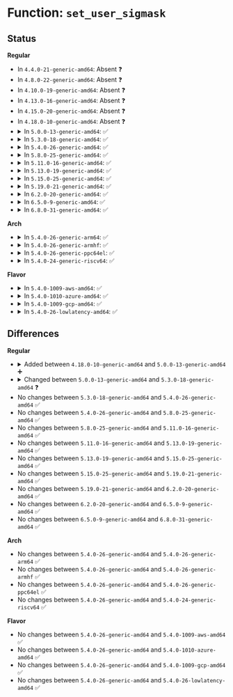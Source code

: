 # Function: <code>set_user_sigmask</code>

## Status
<b>Regular</b>
<ul>
<li>
In <code>4.4.0-21-generic-amd64</code>: Absent ❓
</li>
<li>
In <code>4.8.0-22-generic-amd64</code>: Absent ❓
</li>
<li>
In <code>4.10.0-19-generic-amd64</code>: Absent ❓
</li>
<li>
In <code>4.13.0-16-generic-amd64</code>: Absent ❓
</li>
<li>
In <code>4.15.0-20-generic-amd64</code>: Absent ❓
</li>
<li>
In <code>4.18.0-10-generic-amd64</code>: Absent ❓
</li>
<li>
<details>
<summary>In <code>5.0.0-13-generic-amd64</code>: ✅</summary>

```c
int set_user_sigmask(const sigset_t * usigmask, sigset_t * set, sigset_t * oldset, size_t sigsetsize)
```

```json
{
  "name": "set_user_sigmask",
  "collision_type": "Unique Global",
  "inline_type": "No",
  "funcs": [
    {
      "addr": 18446744071579538608,
      "name": "set_user_sigmask",
      "external": true,
      "loc": "kernel/signal.c:2802",
      "file": "kernel/signal.c",
      "inline": "seen, unknown",
      "caller_inline": [],
      "caller_func": [
        "fs/select.c:__ia32_sys_ppoll",
        "fs/select.c:__x64_sys_ppoll",
        "fs/select.c:__ia32_sys_pselect6",
        "fs/select.c:__x64_sys_pselect6",
        "fs/eventpoll.c:__ia32_sys_epoll_pwait",
        "fs/eventpoll.c:__x64_sys_epoll_pwait",
        "fs/aio.c:__ia32_sys_io_pgetevents",
        "fs/aio.c:__x64_sys_io_pgetevents"
      ]
    }
  ],
  "symbols": [
    {
      "addr": 18446744071579538608,
      "name": "set_user_sigmask",
      "section": ".text",
      "bind": "STB_GLOBAL",
      "size": 108
    }
  ]
}
```
</details>
</li>
<li>
<details>
<summary>In <code>5.3.0-18-generic-amd64</code>: ✅</summary>

```c
int set_user_sigmask(const sigset_t * umask, size_t sigsetsize)
```

```json
{
  "name": "set_user_sigmask",
  "collision_type": "Unique Global",
  "inline_type": "No",
  "funcs": [
    {
      "addr": 18446744071579551744,
      "name": "set_user_sigmask",
      "external": true,
      "loc": "kernel/signal.c:2964",
      "file": "kernel/signal.c",
      "inline": "seen, unknown",
      "caller_inline": [],
      "caller_func": [
        "fs/select.c:__ia32_sys_ppoll",
        "fs/select.c:__x64_sys_ppoll",
        "fs/select.c:__do_sys_pselect6",
        "fs/eventpoll.c:__ia32_sys_epoll_pwait",
        "fs/eventpoll.c:__x64_sys_epoll_pwait",
        "fs/aio.c:__ia32_sys_io_pgetevents",
        "fs/aio.c:__x64_sys_io_pgetevents",
        "fs/io_uring.c:io_cqring_wait"
      ]
    }
  ],
  "symbols": [
    {
      "addr": 18446744071579551744,
      "name": "set_user_sigmask",
      "section": ".text",
      "bind": "STB_GLOBAL",
      "size": 150
    }
  ]
}
```
</details>
</li>
<li>
<details>
<summary>In <code>5.4.0-26-generic-amd64</code>: ✅</summary>

```c
int set_user_sigmask(const sigset_t * umask, size_t sigsetsize)
```

```json
{
  "name": "set_user_sigmask",
  "collision_type": "Unique Global",
  "inline_type": "No",
  "funcs": [
    {
      "addr": 18446744071579577872,
      "name": "set_user_sigmask",
      "external": true,
      "loc": "kernel/signal.c:2969",
      "file": "kernel/signal.c",
      "inline": "seen, unknown",
      "caller_inline": [],
      "caller_func": [
        "fs/select.c:__ia32_sys_ppoll",
        "fs/select.c:__x64_sys_ppoll",
        "fs/eventpoll.c:__ia32_sys_epoll_pwait",
        "fs/eventpoll.c:__x64_sys_epoll_pwait",
        "fs/aio.c:__ia32_sys_io_pgetevents",
        "fs/aio.c:__x64_sys_io_pgetevents",
        "fs/io_uring.c:io_cqring_wait"
      ]
    }
  ],
  "symbols": [
    {
      "addr": 18446744071579577872,
      "name": "set_user_sigmask",
      "section": ".text",
      "bind": "STB_GLOBAL",
      "size": 150
    }
  ]
}
```
</details>
</li>
<li>
<details>
<summary>In <code>5.8.0-25-generic-amd64</code>: ✅</summary>

```c
int set_user_sigmask(const sigset_t * umask, size_t sigsetsize)
```

```json
{
  "name": "set_user_sigmask",
  "collision_type": "Unique Global",
  "inline_type": "No",
  "funcs": [
    {
      "addr": 18446744071579613344,
      "name": "set_user_sigmask",
      "external": true,
      "loc": "kernel/signal.c:2987",
      "file": "kernel/signal.c",
      "inline": "seen, unknown",
      "caller_inline": [],
      "caller_func": [
        "fs/select.c:__ia32_sys_ppoll",
        "fs/select.c:__x64_sys_ppoll",
        "fs/eventpoll.c:__ia32_sys_epoll_pwait",
        "fs/eventpoll.c:__x64_sys_epoll_pwait",
        "fs/aio.c:__ia32_sys_io_pgetevents",
        "fs/aio.c:__x64_sys_io_pgetevents",
        "fs/io_uring.c:io_cqring_wait"
      ]
    }
  ],
  "symbols": [
    {
      "addr": 18446744071579613344,
      "name": "set_user_sigmask",
      "section": ".text",
      "bind": "STB_GLOBAL",
      "size": 150
    }
  ]
}
```
</details>
</li>
<li>
<details>
<summary>In <code>5.11.0-16-generic-amd64</code>: ✅</summary>

```c
int set_user_sigmask(const sigset_t * umask, size_t sigsetsize)
```

```json
{
  "name": "set_user_sigmask",
  "collision_type": "Unique Global",
  "inline_type": "No",
  "funcs": [
    {
      "addr": 18446744071579593568,
      "name": "set_user_sigmask",
      "external": true,
      "loc": "kernel/signal.c:3007",
      "file": "kernel/signal.c",
      "inline": "seen, unknown",
      "caller_inline": [],
      "caller_func": [
        "fs/select.c:__ia32_sys_ppoll",
        "fs/select.c:__x64_sys_ppoll",
        "fs/eventpoll.c:__ia32_sys_epoll_pwait2",
        "fs/eventpoll.c:__x64_sys_epoll_pwait2",
        "fs/eventpoll.c:__ia32_sys_epoll_pwait",
        "fs/eventpoll.c:__x64_sys_epoll_pwait",
        "fs/aio.c:__do_sys_io_pgetevents",
        "fs/io_uring.c:io_cqring_wait"
      ]
    }
  ],
  "symbols": [
    {
      "addr": 18446744071579593568,
      "name": "set_user_sigmask",
      "section": ".text",
      "bind": "STB_GLOBAL",
      "size": 150
    }
  ]
}
```
</details>
</li>
<li>
<details>
<summary>In <code>5.13.0-19-generic-amd64</code>: ✅</summary>

```c
int set_user_sigmask(const sigset_t * umask, size_t sigsetsize)
```

```json
{
  "name": "set_user_sigmask",
  "collision_type": "Unique Global",
  "inline_type": "No",
  "funcs": [
    {
      "addr": 18446744071579599008,
      "name": "set_user_sigmask",
      "external": true,
      "loc": "kernel/signal.c:3029",
      "file": "kernel/signal.c",
      "inline": "seen, unknown",
      "caller_inline": [],
      "caller_func": [
        "fs/select.c:__ia32_sys_ppoll",
        "fs/select.c:__x64_sys_ppoll",
        "fs/eventpoll.c:__ia32_sys_epoll_pwait2",
        "fs/eventpoll.c:__x64_sys_epoll_pwait2",
        "fs/eventpoll.c:__ia32_sys_epoll_pwait",
        "fs/eventpoll.c:__x64_sys_epoll_pwait",
        "fs/aio.c:__do_sys_io_pgetevents",
        "fs/io_uring.c:io_cqring_wait"
      ]
    }
  ],
  "symbols": [
    {
      "addr": 18446744071579599008,
      "name": "set_user_sigmask",
      "section": ".text",
      "bind": "STB_GLOBAL",
      "size": 214
    }
  ]
}
```
</details>
</li>
<li>
<details>
<summary>In <code>5.15.0-25-generic-amd64</code>: ✅</summary>

```c
int set_user_sigmask(const sigset_t * umask, size_t sigsetsize)
```

```json
{
  "name": "set_user_sigmask",
  "collision_type": "Unique Global",
  "inline_type": "No",
  "funcs": [
    {
      "addr": 18446744071579673904,
      "name": "set_user_sigmask",
      "external": true,
      "loc": "kernel/signal.c:3114",
      "file": "kernel/signal.c",
      "inline": "seen, unknown",
      "caller_inline": [],
      "caller_func": [
        "fs/select.c:__ia32_sys_ppoll",
        "fs/select.c:__x64_sys_ppoll",
        "fs/eventpoll.c:__ia32_sys_epoll_pwait2",
        "fs/eventpoll.c:__x64_sys_epoll_pwait2",
        "fs/eventpoll.c:__ia32_sys_epoll_pwait",
        "fs/eventpoll.c:__x64_sys_epoll_pwait",
        "fs/aio.c:__ia32_sys_io_pgetevents",
        "fs/aio.c:__x64_sys_io_pgetevents",
        "fs/io_uring.c:io_cqring_wait"
      ]
    }
  ],
  "symbols": [
    {
      "addr": 18446744071579673904,
      "name": "set_user_sigmask",
      "section": ".text",
      "bind": "STB_GLOBAL",
      "size": 214
    }
  ]
}
```
</details>
</li>
<li>
<details>
<summary>In <code>5.19.0-21-generic-amd64</code>: ✅</summary>

```c
int set_user_sigmask(const sigset_t * umask, size_t sigsetsize)
```

```json
{
  "name": "set_user_sigmask",
  "collision_type": "Unique Global",
  "inline_type": "No",
  "funcs": [
    {
      "addr": 18446744071579770512,
      "name": "set_user_sigmask",
      "external": true,
      "loc": "kernel/signal.c:3094",
      "file": "kernel/signal.c",
      "inline": "seen, unknown",
      "caller_inline": [],
      "caller_func": [
        "fs/select.c:__ia32_sys_ppoll",
        "fs/select.c:__x64_sys_ppoll",
        "fs/eventpoll.c:__ia32_sys_epoll_pwait2",
        "fs/eventpoll.c:__x64_sys_epoll_pwait2",
        "fs/eventpoll.c:__ia32_sys_epoll_pwait",
        "fs/eventpoll.c:__x64_sys_epoll_pwait",
        "fs/aio.c:__ia32_sys_io_pgetevents",
        "fs/aio.c:__x64_sys_io_pgetevents",
        "io_uring/io_uring.c:io_cqring_wait"
      ]
    }
  ],
  "symbols": [
    {
      "addr": 18446744071579770512,
      "name": "set_user_sigmask",
      "section": ".text",
      "bind": "STB_GLOBAL",
      "size": 219
    }
  ]
}
```
</details>
</li>
<li>
<details>
<summary>In <code>6.2.0-20-generic-amd64</code>: ✅</summary>

```c
int set_user_sigmask(const sigset_t * umask, size_t sigsetsize)
```

```json
{
  "name": "set_user_sigmask",
  "collision_type": "Unique Global",
  "inline_type": "No",
  "funcs": [
    {
      "addr": 18446744071579902464,
      "name": "set_user_sigmask",
      "external": true,
      "loc": "kernel/signal.c:3096",
      "file": "kernel/signal.c",
      "inline": "seen, unknown",
      "caller_inline": [],
      "caller_func": [
        "fs/select.c:__ia32_sys_ppoll",
        "fs/select.c:__x64_sys_ppoll",
        "fs/eventpoll.c:__ia32_sys_epoll_pwait2",
        "fs/eventpoll.c:__x64_sys_epoll_pwait2",
        "fs/eventpoll.c:__ia32_sys_epoll_pwait",
        "fs/eventpoll.c:__x64_sys_epoll_pwait",
        "fs/aio.c:__ia32_sys_io_pgetevents",
        "fs/aio.c:__x64_sys_io_pgetevents",
        "io_uring/io_uring.c:io_cqring_wait"
      ]
    }
  ],
  "symbols": [
    {
      "addr": 18446744071579902464,
      "name": "set_user_sigmask",
      "section": ".text",
      "bind": "STB_GLOBAL",
      "size": 219
    }
  ]
}
```
</details>
</li>
<li>
<details>
<summary>In <code>6.5.0-9-generic-amd64</code>: ✅</summary>

```c
int set_user_sigmask(const sigset_t * umask, size_t sigsetsize)
```

```json
{
  "name": "set_user_sigmask",
  "collision_type": "Unique Global",
  "inline_type": "No",
  "funcs": [
    {
      "addr": 18446744071579952192,
      "name": "set_user_sigmask",
      "external": true,
      "loc": "kernel/signal.c:3120",
      "file": "kernel/signal.c",
      "inline": "seen, unknown",
      "caller_inline": [],
      "caller_func": [
        "fs/select.c:__ia32_sys_ppoll",
        "fs/select.c:__x64_sys_ppoll",
        "fs/eventpoll.c:__ia32_sys_epoll_pwait2",
        "fs/eventpoll.c:__x64_sys_epoll_pwait2",
        "fs/eventpoll.c:__ia32_sys_epoll_pwait",
        "fs/eventpoll.c:__x64_sys_epoll_pwait",
        "fs/aio.c:__ia32_sys_io_pgetevents",
        "fs/aio.c:__x64_sys_io_pgetevents",
        "io_uring/io_uring.c:io_cqring_wait"
      ]
    }
  ],
  "symbols": [
    {
      "addr": 18446744071579952192,
      "name": "set_user_sigmask",
      "section": ".text",
      "bind": "STB_GLOBAL",
      "size": 219
    }
  ]
}
```
</details>
</li>
<li>
<details>
<summary>In <code>6.8.0-31-generic-amd64</code>: ✅</summary>

```c
int set_user_sigmask(const sigset_t * umask, size_t sigsetsize)
```

```json
{
  "name": "set_user_sigmask",
  "collision_type": "Unique Global",
  "inline_type": "No",
  "funcs": [
    {
      "addr": 18446744071579991488,
      "name": "set_user_sigmask",
      "external": true,
      "loc": "kernel/signal.c:3131",
      "file": "kernel/signal.c",
      "inline": "seen, unknown",
      "caller_inline": [],
      "caller_func": [
        "fs/select.c:__ia32_sys_ppoll",
        "fs/select.c:__x64_sys_ppoll",
        "fs/eventpoll.c:__ia32_sys_epoll_pwait2",
        "fs/eventpoll.c:__x64_sys_epoll_pwait2",
        "fs/eventpoll.c:__ia32_sys_epoll_pwait",
        "fs/eventpoll.c:__x64_sys_epoll_pwait",
        "fs/aio.c:__ia32_sys_io_pgetevents",
        "fs/aio.c:__x64_sys_io_pgetevents",
        "io_uring/io_uring.c:io_cqring_wait"
      ]
    }
  ],
  "symbols": [
    {
      "addr": 18446744071579991488,
      "name": "set_user_sigmask",
      "section": ".text",
      "bind": "STB_GLOBAL",
      "size": 219
    }
  ]
}
```
</details>
</li>
</ul>
<b>Arch</b>
<ul>
<li>
<details>
<summary>In <code>5.4.0-26-generic-arm64</code>: ✅</summary>

```c
int set_user_sigmask(const sigset_t * umask, size_t sigsetsize)
```

```json
{
  "name": "set_user_sigmask",
  "collision_type": "Unique Global",
  "inline_type": "No",
  "funcs": [
    {
      "addr": 18446603336490740552,
      "name": "set_user_sigmask",
      "external": true,
      "loc": "kernel/signal.c:2969",
      "file": "kernel/signal.c",
      "inline": "seen, unknown",
      "caller_inline": [],
      "caller_func": [
        "fs/select.c:__arm64_sys_ppoll",
        "fs/select.c:__arm64_sys_pselect6",
        "fs/eventpoll.c:__arm64_sys_epoll_pwait",
        "fs/aio.c:__arm64_sys_io_pgetevents",
        "fs/io_uring.c:__arm64_sys_io_uring_enter"
      ]
    }
  ],
  "symbols": [
    {
      "addr": 18446603336490740552,
      "name": "set_user_sigmask",
      "section": ".text",
      "bind": "STB_GLOBAL",
      "size": 320
    }
  ]
}
```
</details>
</li>
<li>
<details>
<summary>In <code>5.4.0-26-generic-armhf</code>: ✅</summary>

```c
int set_user_sigmask(const sigset_t * umask, size_t sigsetsize)
```

```json
{
  "name": "set_user_sigmask",
  "collision_type": "Unique Global",
  "inline_type": "No",
  "funcs": [
    {
      "addr": 3224790808,
      "name": "set_user_sigmask",
      "external": true,
      "loc": "kernel/signal.c:2969",
      "file": "kernel/signal.c",
      "inline": "seen, unknown",
      "caller_inline": [],
      "caller_func": [
        "fs/select.c:__se_sys_ppoll_time32",
        "fs/select.c:__se_sys_ppoll",
        "fs/select.c:do_pselect",
        "fs/eventpoll.c:__se_sys_epoll_pwait",
        "fs/aio.c:__se_sys_io_pgetevents_time32",
        "fs/aio.c:__se_sys_io_pgetevents",
        "fs/io_uring.c:__se_sys_io_uring_enter"
      ]
    }
  ],
  "symbols": [
    {
      "addr": 3224790808,
      "name": "set_user_sigmask",
      "section": ".text",
      "bind": "STB_GLOBAL",
      "size": 284
    }
  ]
}
```
</details>
</li>
<li>
<details>
<summary>In <code>5.4.0-26-generic-ppc64el</code>: ✅</summary>

```c
int set_user_sigmask(const sigset_t * umask, size_t sigsetsize)
```

```json
{
  "name": "set_user_sigmask",
  "collision_type": "Unique Global",
  "inline_type": "No",
  "funcs": [
    {
      "addr": 13835058055283564304,
      "name": "set_user_sigmask",
      "external": true,
      "loc": "kernel/signal.c:2969",
      "file": "kernel/signal.c",
      "inline": "seen, unknown",
      "caller_inline": [],
      "caller_func": [
        "fs/select.c:__se_sys_ppoll",
        "fs/select.c:__se_sys_pselect6",
        "fs/eventpoll.c:__se_sys_epoll_pwait",
        "fs/aio.c:__se_sys_io_pgetevents",
        "fs/io_uring.c:__se_sys_io_uring_enter"
      ]
    }
  ],
  "symbols": [
    {
      "addr": 13835058055283564304,
      "name": "set_user_sigmask",
      "section": ".text",
      "bind": "STB_GLOBAL",
      "size": 240
    }
  ]
}
```
</details>
</li>
<li>
<details>
<summary>In <code>5.4.0-24-generic-riscv64</code>: ✅</summary>

```c
int set_user_sigmask(const sigset_t * umask, size_t sigsetsize)
```

```json
{
  "name": "set_user_sigmask",
  "collision_type": "Unique Global",
  "inline_type": "No",
  "funcs": [
    {
      "addr": 18446743936271446564,
      "name": "set_user_sigmask",
      "external": true,
      "loc": "kernel/signal.c:2969",
      "file": "kernel/signal.c",
      "inline": "seen, unknown",
      "caller_inline": [],
      "caller_func": [
        "fs/select.c:__se_sys_ppoll",
        "fs/select.c:__se_sys_pselect6",
        "fs/eventpoll.c:__se_sys_epoll_pwait",
        "fs/aio.c:__se_sys_io_pgetevents",
        "fs/io_uring.c:__se_sys_io_uring_enter"
      ]
    }
  ],
  "symbols": [
    {
      "addr": 18446743936271446564,
      "name": "set_user_sigmask",
      "section": ".text",
      "bind": "STB_GLOBAL",
      "size": 132
    }
  ]
}
```
</details>
</li>
</ul>
<b>Flavor</b>
<ul>
<li>
<details>
<summary>In <code>5.4.0-1009-aws-amd64</code>: ✅</summary>

```c
int set_user_sigmask(const sigset_t * umask, size_t sigsetsize)
```

```json
{
  "name": "set_user_sigmask",
  "collision_type": "Unique Global",
  "inline_type": "No",
  "funcs": [
    {
      "addr": 18446744071579554176,
      "name": "set_user_sigmask",
      "external": true,
      "loc": "kernel/signal.c:2969",
      "file": "kernel/signal.c",
      "inline": "seen, unknown",
      "caller_inline": [],
      "caller_func": [
        "fs/select.c:__ia32_sys_ppoll",
        "fs/select.c:__x64_sys_ppoll",
        "fs/eventpoll.c:__ia32_sys_epoll_pwait",
        "fs/eventpoll.c:__x64_sys_epoll_pwait",
        "fs/aio.c:__ia32_sys_io_pgetevents",
        "fs/aio.c:__x64_sys_io_pgetevents",
        "fs/io_uring.c:io_cqring_wait"
      ]
    }
  ],
  "symbols": [
    {
      "addr": 18446744071579554176,
      "name": "set_user_sigmask",
      "section": ".text",
      "bind": "STB_GLOBAL",
      "size": 150
    }
  ]
}
```
</details>
</li>
<li>
<details>
<summary>In <code>5.4.0-1010-azure-amd64</code>: ✅</summary>

```c
int set_user_sigmask(const sigset_t * umask, size_t sigsetsize)
```

```json
{
  "name": "set_user_sigmask",
  "collision_type": "Unique Global",
  "inline_type": "No",
  "funcs": [
    {
      "addr": 18446744071579482880,
      "name": "set_user_sigmask",
      "external": true,
      "loc": "kernel/signal.c:2969",
      "file": "kernel/signal.c",
      "inline": "seen, unknown",
      "caller_inline": [],
      "caller_func": [
        "fs/select.c:__ia32_sys_ppoll",
        "fs/select.c:__x64_sys_ppoll",
        "fs/eventpoll.c:__ia32_sys_epoll_pwait",
        "fs/eventpoll.c:__x64_sys_epoll_pwait",
        "fs/aio.c:__ia32_sys_io_pgetevents",
        "fs/aio.c:__x64_sys_io_pgetevents",
        "fs/io_uring.c:io_cqring_wait"
      ]
    }
  ],
  "symbols": [
    {
      "addr": 18446744071579482880,
      "name": "set_user_sigmask",
      "section": ".text",
      "bind": "STB_GLOBAL",
      "size": 150
    }
  ]
}
```
</details>
</li>
<li>
<details>
<summary>In <code>5.4.0-1009-gcp-amd64</code>: ✅</summary>

```c
int set_user_sigmask(const sigset_t * umask, size_t sigsetsize)
```

```json
{
  "name": "set_user_sigmask",
  "collision_type": "Unique Global",
  "inline_type": "No",
  "funcs": [
    {
      "addr": 18446744071579551456,
      "name": "set_user_sigmask",
      "external": true,
      "loc": "kernel/signal.c:2969",
      "file": "kernel/signal.c",
      "inline": "seen, unknown",
      "caller_inline": [],
      "caller_func": [
        "fs/select.c:__ia32_sys_ppoll",
        "fs/select.c:__x64_sys_ppoll",
        "fs/eventpoll.c:__ia32_sys_epoll_pwait",
        "fs/eventpoll.c:__x64_sys_epoll_pwait",
        "fs/aio.c:__ia32_sys_io_pgetevents",
        "fs/aio.c:__x64_sys_io_pgetevents",
        "fs/io_uring.c:io_cqring_wait"
      ]
    }
  ],
  "symbols": [
    {
      "addr": 18446744071579551456,
      "name": "set_user_sigmask",
      "section": ".text",
      "bind": "STB_GLOBAL",
      "size": 150
    }
  ]
}
```
</details>
</li>
<li>
<details>
<summary>In <code>5.4.0-26-lowlatency-amd64</code>: ✅</summary>

```c
int set_user_sigmask(const sigset_t * umask, size_t sigsetsize)
```

```json
{
  "name": "set_user_sigmask",
  "collision_type": "Unique Global",
  "inline_type": "No",
  "funcs": [
    {
      "addr": 18446744071579584592,
      "name": "set_user_sigmask",
      "external": true,
      "loc": "kernel/signal.c:2969",
      "file": "kernel/signal.c",
      "inline": "seen, unknown",
      "caller_inline": [],
      "caller_func": [
        "fs/select.c:__ia32_sys_ppoll",
        "fs/select.c:__x64_sys_ppoll",
        "fs/eventpoll.c:__ia32_sys_epoll_pwait",
        "fs/eventpoll.c:__x64_sys_epoll_pwait",
        "fs/aio.c:__ia32_sys_io_pgetevents",
        "fs/aio.c:__x64_sys_io_pgetevents",
        "fs/io_uring.c:io_cqring_wait"
      ]
    }
  ],
  "symbols": [
    {
      "addr": 18446744071579584592,
      "name": "set_user_sigmask",
      "section": ".text",
      "bind": "STB_GLOBAL",
      "size": 150
    }
  ]
}
```
</details>
</li>
</ul>

## Differences
<b>Regular</b>
<ul>
<li>
<details>
<summary>Added between <code>4.18.0-10-generic-amd64</code> and <code>5.0.0-13-generic-amd64</code> ➕</summary>

```c
int set_user_sigmask(const sigset_t * usigmask, sigset_t * set, sigset_t * oldset, size_t sigsetsize)
```
</details>
</li>
<li>
<details>
<summary>Changed between <code>5.0.0-13-generic-amd64</code> and <code>5.3.0-18-generic-amd64</code> ❓</summary>
<ul>
<li>
<b>Param added. </b>
<code>const sigset_t * umask</code>
</li>
<li>
<b>Param removed. </b>
<code>const sigset_t * usigmask</code>
</li>
<li>
<b>Param removed. </b>
<code>sigset_t * set</code>
</li>
<li>
<b>Param removed. </b>
<code>sigset_t * oldset</code>
</li>
<li>
<b>Param reordered. </b>
<code>usigmask, set, oldset, sigsetsize</code> ➡️ <code>umask, sigsetsize</code>
</li>
</ul>
</details>
</li>
<li>
No changes between <code>5.3.0-18-generic-amd64</code> and <code>5.4.0-26-generic-amd64</code> ✅
</li>
<li>
No changes between <code>5.4.0-26-generic-amd64</code> and <code>5.8.0-25-generic-amd64</code> ✅
</li>
<li>
No changes between <code>5.8.0-25-generic-amd64</code> and <code>5.11.0-16-generic-amd64</code> ✅
</li>
<li>
No changes between <code>5.11.0-16-generic-amd64</code> and <code>5.13.0-19-generic-amd64</code> ✅
</li>
<li>
No changes between <code>5.13.0-19-generic-amd64</code> and <code>5.15.0-25-generic-amd64</code> ✅
</li>
<li>
No changes between <code>5.15.0-25-generic-amd64</code> and <code>5.19.0-21-generic-amd64</code> ✅
</li>
<li>
No changes between <code>5.19.0-21-generic-amd64</code> and <code>6.2.0-20-generic-amd64</code> ✅
</li>
<li>
No changes between <code>6.2.0-20-generic-amd64</code> and <code>6.5.0-9-generic-amd64</code> ✅
</li>
<li>
No changes between <code>6.5.0-9-generic-amd64</code> and <code>6.8.0-31-generic-amd64</code> ✅
</li>
</ul>
<b>Arch</b>
<ul>
<li>
No changes between <code>5.4.0-26-generic-amd64</code> and <code>5.4.0-26-generic-arm64</code> ✅
</li>
<li>
No changes between <code>5.4.0-26-generic-amd64</code> and <code>5.4.0-26-generic-armhf</code> ✅
</li>
<li>
No changes between <code>5.4.0-26-generic-amd64</code> and <code>5.4.0-26-generic-ppc64el</code> ✅
</li>
<li>
No changes between <code>5.4.0-26-generic-amd64</code> and <code>5.4.0-24-generic-riscv64</code> ✅
</li>
</ul>
<b>Flavor</b>
<ul>
<li>
No changes between <code>5.4.0-26-generic-amd64</code> and <code>5.4.0-1009-aws-amd64</code> ✅
</li>
<li>
No changes between <code>5.4.0-26-generic-amd64</code> and <code>5.4.0-1010-azure-amd64</code> ✅
</li>
<li>
No changes between <code>5.4.0-26-generic-amd64</code> and <code>5.4.0-1009-gcp-amd64</code> ✅
</li>
<li>
No changes between <code>5.4.0-26-generic-amd64</code> and <code>5.4.0-26-lowlatency-amd64</code> ✅
</li>
</ul>
